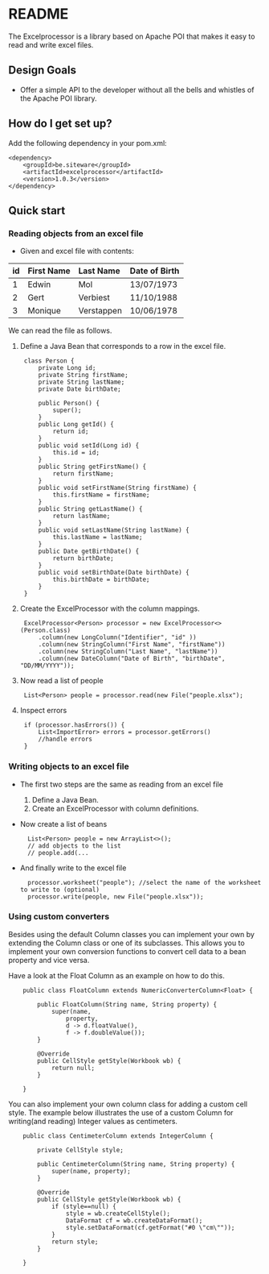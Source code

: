 # README #

The Excelprocessor is a library based on Apache POI that makes it easy to read and write excel files.

## Design Goals ##

* Offer a simple API to the developer without all the bells and whistles of the Apache POI library.

## How do I get set up? ##

Add the following dependency in your pom.xml:

    <dependency>
        <groupId>be.siteware</groupId>
        <artifactId>excelprocessor</artifactId>
        <version>1.0.3</version>
    </dependency>

## Quick start ##

### Reading objects from an excel file ###

* Given and excel file with contents:

id      | First Name      | Last Name      | Date of Birth
:-------|:----------------|:---------------|:-------------
1       | Edwin           | Mol            | 13/07/1973
2       | Gert            | Verbiest       | 11/10/1988
3       | Monique         | Verstappen     | 10/06/1978

We can read the file as follows.

1. Define a Java Bean that corresponds to a row in the excel file.

        class Person {
            private Long id;
            private String firstName;
            private String lastName;
            private Date birthDate;

            public Person() {
                super();
            }
            public Long getId() {
                return id;
            }
            public void setId(Long id) {
                this.id = id;
            }
            public String getFirstName() {
                return firstName;
            }
            public void setFirstName(String firstName) {
                this.firstName = firstName;
            }
            public String getLastName() {
                return lastName;
            }
            public void setLastName(String lastName) {
                this.lastName = lastName;
            }
            public Date getBirthDate() {
                return birthDate;
            }
            public void setBirthDate(Date birthDate) {
                this.birthDate = birthDate;
            }
        }

2. Create the ExcelProcessor with the column mappings.

        ExcelProcessor<Person> processor = new ExcelProcessor<>(Person.class)
            .column(new LongColumn("Identifier", "id" ))
            .column(new StringColumn("First Name", "firstName"))
            .column(new StringColumn("Last Name", "lastName"))
            .column(new DateColumn("Date of Birth", "birthDate", "DD/MM/YYYY"));

3. Now read a list of people

        List<Person> people = processor.read(new File("people.xlsx");

4. Inspect errors

        if (processor.hasErrors()) {
            List<ImportError> errors = processor.getErrors()
            //handle errors
        }

### Writing objects to an excel file ###

* The first two steps are the same as reading from an excel file
    1. Define a Java Bean.
    2. Create an ExcelProcessor with column definitions.


* Now create a list of beans

        List<Person> people = new ArrayList<>();
        // add objects to the list
        // people.add(...

* And finally write to the excel file

        processor.worksheet("people"); //select the name of the worksheet to write to (optional)
        processor.write(people, new File("people.xlsx"));

### Using custom converters ###

Besides using the default Column classes you can implement your own by extending the Column<?,?> class or one of its subclasses. 
This allows you to implement your own conversion functions to convert cell data to a bean property and vice versa.

Have a look at the Float Column as an example on how to do this.

        public class FloatColumn extends NumericConverterColumn<Float> {

	        public FloatColumn(String name, String property) {
		        super(name, 
    				property,  
	    			d -> d.floatValue(), 
		    		f -> f.doubleValue());
	        }

	        @Override
	        public CellStyle getStyle(Workbook wb) {
		        return null;
	        }

        }

You can also implement your own column class for adding a custom cell style.
The example below illustrates the use of a custom Column for writing(and reading) Integer values as centimeters.

        public class CentimeterColumn extends IntegerColumn {

    	    private CellStyle style;
	
	        public CentimeterColumn(String name, String property) {
    	    	super(name, property);
    	    }
	
    	    @Override
    	    public CellStyle getStyle(Workbook wb) {
    		    if (style==null) {
	    		    style = wb.createCellStyle();
		    	    DataFormat cf = wb.createDataFormat();
			        style.setDataFormat(cf.getFormat("#0 \"cm\""));
		        }
		        return style;
	        }

        }

